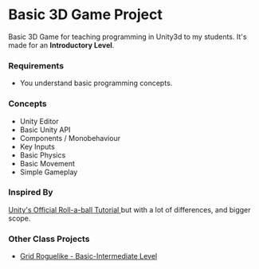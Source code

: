 # Basic 3D Game Project

Basic 3D Game for teaching programming in Unity3d to my students.
It's made for an **Introductory Level**. 

### Requirements
* You understand basic programming concepts.

### Concepts 
* Unity Editor
* Basic Unity API
* Components / Monobehaviour
* Key Inputs
* Basic Physics
* Basic Movement
* Simple Gameplay

### Inspired By
[Unity's Official Roll-a-ball Tutorial ](https://learn.unity.com/project/roll-a-ball-tutorial) but with a lot of differences, and bigger scope.

### Other Class Projects
* [Grid Roguelike - Basic-Intermediate Level](https://github.com/MarcoElz/Unity-GridRoguelike)
